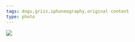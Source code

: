 ```yaml
---
tags: dogs,grizz,iphoneography,original content
type: photo
---
```

<img src="http://25.media.tumblr.com/tumblr_mdyxzrkKIS1rdkc0do1_1280.jpg" />

<p> </p>
